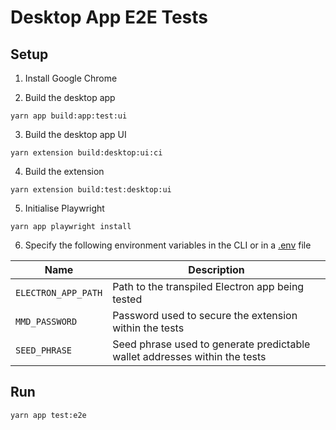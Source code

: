 # Desktop App E2E Tests

## Setup

1. Install Google Chrome

2. Build the desktop app
```
yarn app build:app:test:ui
```

3. Build the desktop app UI 
```
yarn extension build:desktop:ui:ci
```

4. Build the extension
```
yarn extension build:test:desktop:ui
```

5. Initialise Playwright
```
yarn app playwright install
```

6. Specify the following environment variables in the CLI or in a [.env](../../.env.example) file

| Name | Description
| --- | --- |
| `ELECTRON_APP_PATH` | Path to the transpiled Electron app being tested
| `MMD_PASSWORD` | Password used to secure the extension within the tests
| `SEED_PHRASE` | Seed phrase used to generate predictable wallet addresses within the tests

## Run
```
yarn app test:e2e
```
